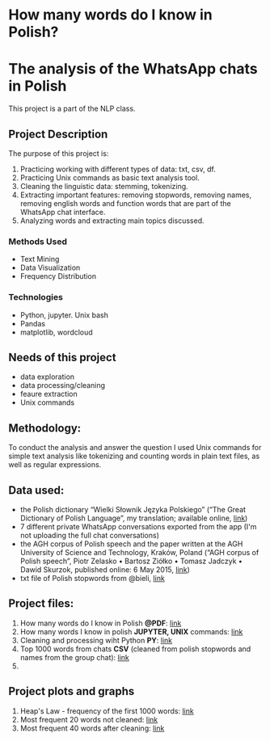 # How many words do I know in Polish?
# The analysis of the WhatsApp chats in Polish

This project is a part of the NLP class.

## Project Description
The purpose of this project is:
1. Practicing working with different types of data: txt, csv, df.
2. Practicing Unix commands as basic text analysis tool.
3. Cleaning the linguistic data: stemming, tokenizing.
4. Extracting important features: removing stopwords, removing names, removing english words and function words that are part of the WhatsApp chat interface.
5. Analyzing words and extracting main topics discussed. 

### Methods Used
* Text Mining
* Data Visualization
* Frequency Distribution

### Technologies
* Python, jupyter. Unix bash
* Pandas
* matplotlib, wordcloud

## Needs of this project

- data exploration
- data processing/cleaning
- feaure extraction
- Unix commands

## Methodology:
To conduct the analysis and answer the question I used Unix commands for simple text analysis like tokenizing and counting words in plain text files, as well as regular expressions.

## Data used:
- the Polish dictionary “Wielki Słownik Języka Polskiego” (“The Great Dictionary of Polish Language”, my translation; available online, [link](https://wsjp.pl/))
- 7 different private WhatsApp conversations exported from the app (I'm not uploading the full chat conversations)
- the AGH corpus of Polish speech and the paper written at the AGH University of Science and Technology, Kraków, Poland (“AGH corpus of Polish speech”, Piotr Zelasko • Bartosz Ziółko • Tomasz Jadczyk • Dawid Skurzok, published online: 6 May 2015, [link](https://link.springer.com/content/pdf/10.1007/s10579-015-9302-y.pdf))
- txt file of Polish stopwords from @bieli, [link](https://github.com/bieli/stopwords/blob/master/polish.stopwords.txt)

## Project files:
1. How  many words do I know in Polish **@PDF**: [link](https://github.com/Nwojarnik/how_many_words_I_know_in_Polish_project/blob/main/How%20many%20words%20do%20I%20know%20in%20Polish.pdf)
2. How many words I know in polish **JUPYTER, UNIX** commands: [link](https://github.com/Nwojarnik/how_many_words_I_know_in_Polish_project/blob/main/How%20many%20words%20I%20know%20in%20polish%20JUPYTER.ipynb)
3. Cleaning and processing wiht Python **PY**: [link](https://github.com/Nwojarnik/how_many_words_I_know_in_Polish_project/blob/main/Cleaning%20and%20processing%20with%20Python.py)
4. Top 1000 words from chats **CSV** (cleaned from polish stopwords and names from the group chat): [link](https://github.com/Nwojarnik/how_many_words_I_know_in_Polish_project/blob/main/top_1000_clean_wh_names.csv)
5. 


## Project plots and graphs
1. Heap's Law - frequency of the first 1000 words: [link](https://github.com/Nwojarnik/how_many_words_I_know_in_Polish_project/blob/main/Heap's%20Law%20-%20frequency%20of%20the%20first%201000%20words.png)
2. Most frequent 20 words not cleaned: [link](https://github.com/Nwojarnik/how_many_words_I_know_in_Polish_project/blob/main/Most%20frequent%2020%20words%20not%20cleaned.png)
3. Most frequent 40 words after cleaning: [link](https://github.com/Nwojarnik/how_many_words_I_know_in_Polish_project/blob/main/Most%20frequent%2040%20words%20after%20cleaning.png)
